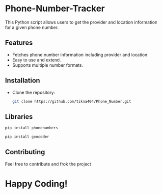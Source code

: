 # Phone-Number-Tracker

This Python script allows users to get the provider and location information for a given phone number.

## Features

- Fetches phone number information including provider and location.
- Easy to use and extend.
- Supports multiple number formats.

## Installation

* Clone the repository:

    ```sh
    git clone https://github.com/tikna404/Phone_Number.git
    ```
## Libraries
```bash
pip install phonenumbers
```
```bash
pip install geocoder
```
## Contributing
Feel free to contribute and frok the project
# Happy Coding!
